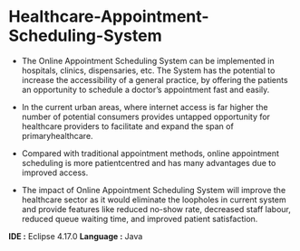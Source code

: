 # Healthcare-Appointment-Scheduling-System

 * The Online  Appointment  Scheduling  System  can  be  implemented  in  hospitals,  clinics, dispensaries, etc. The System has the potential to increase the accessibility of a general practice, by offering the patients an opportunity to schedule a doctor’s appointment fast and easily.

 * In  the  current  urban  areas,  where  internet  access  is  far  higher  the  number  of  potential consumers provides untapped opportunity for healthcare providers to facilitate and expand the span of primaryhealthcare.

* Compared with traditional appointment methods, online appointment scheduling is more patientcentred and has many advantages due to improved access.
          
* The impact of Online Appointment Scheduling System will improve the healthcare sector as it would eliminate the loopholes in current system and provide features like reduced no-show rate, decreased staff  labour, reduced queue waiting time, and improved patient satisfaction. 



**IDE :** Eclipse 4.17.0
**Language :** Java
